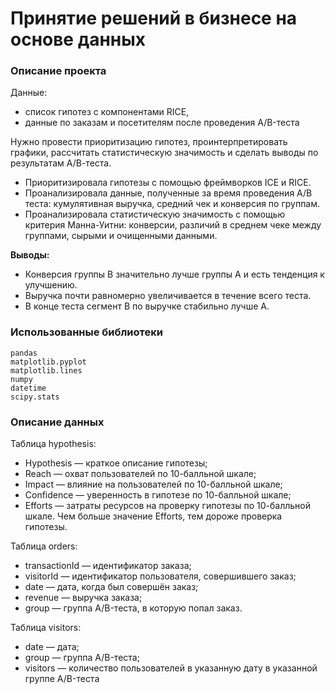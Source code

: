 # Принятие решений в бизнесе на основе данных

### Описание проекта
Данные: 
* список гипотез с компонентами RICE,
* данные по заказам и посетителям после проведения A/B-теста

Нужно провести приоритизацию гипотез, проинтерпретировать графики, рассчитать статистическую значимость и сделать 
выводы по результатам А/В-теста. 

* Приоритизировала гипотезы с помощью фреймворков ICE и RICE.
* Проанализировала данные, полученные за время проведения А/В теста: кумулятивная выручка, средний чек и конверсия по 
группам.
* Проанализировала статистическую значимость с помощью критерия Манна-Уитни: конверсии, различий в среднем чеке 
между группами, сырыми и очищенными данными.

**Выводы:**

* Конверсия группы B значительно лучше группы A и есть тенденция к улучшению.
* Выручка почти равномерно увеличивается в течение всего теста.
* В конце теста сегмент В по выручке стабильно лучше А.


### Использованные библиотеки

```
pandas
matplotlib.pyplot
matplotlib.lines
numpy
datetime
scipy.stats
```
### Описание данных

Таблица hypothesis:
   - Hypothesis — краткое описание гипотезы;
   - Reach — охват пользователей по 10-балльной шкале;
   - Impact — влияние на пользователей по 10-балльной шкале;
   - Confidence — уверенность в гипотезе по 10-балльной шкале;
   - Efforts — затраты ресурсов на проверку гипотезы по 10-балльной шкале. Чем больше значение Efforts, тем дороже проверка гипотезы.

Таблица orders:
   - transactionId — идентификатор заказа;
   - visitorId — идентификатор пользователя, совершившего заказ;
   - date — дата, когда был совершён заказ;
   - revenue — выручка заказа;
   - group — группа A/B-теста, в которую попал заказ.

Таблица visitors:
   - date — дата;
   - group — группа A/B-теста;
   - visitors — количество пользователей в указанную дату в указанной группе A/B-теста